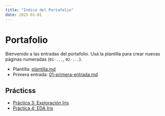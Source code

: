 ```yaml
---
title: "Índice del Portafolio"
date: 2025-01-01
---
```


# Portafolio

Bienvenido a las entradas del portafolio. Usá la plantilla para crear nuevas páginas numeradas
(`01-...`, `02-...`).

- Plantilla: [plantilla.md](plantilla.md)
- Primera entrada: [01-primera-entrada.md](01-primera-entrada.md)

## Prácticss
- [Práctica 3: Exploración Iris](portfolio/Practico_3.ipynb)
- [Práctica 4: EDA Iris](portfolio/Practico_4.ipynb)
